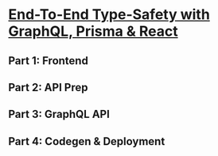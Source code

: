 # [End-To-End Type-Safety with GraphQL, Prisma & React](https://www.prisma.io/blog/series/e2e-typesafety-graphql-react-yiw81oBkun)

## Part 1: Frontend

## Part 2: API Prep

## Part 3: GraphQL API

## Part 4: Codegen & Deployment
